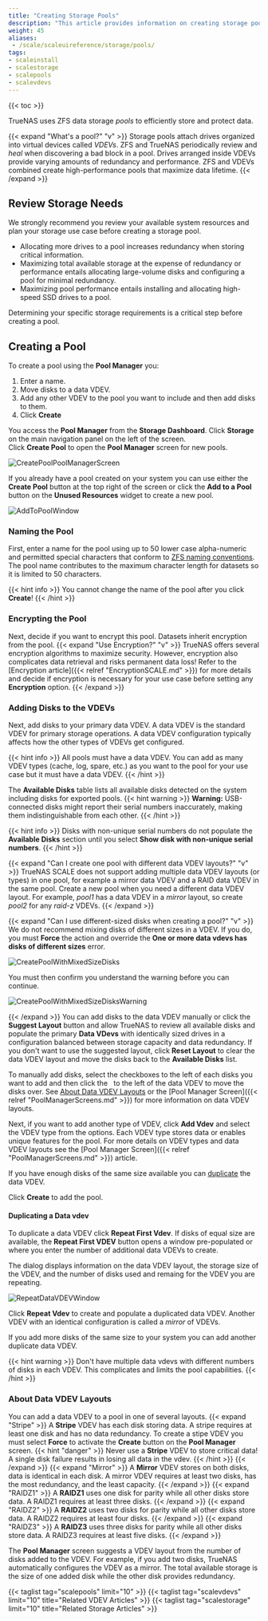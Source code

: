 ```yaml
---
title: "Creating Storage Pools"
description: "This article provides information on creating storage pools and using VDEV layout options in TrueNAS SCALE."
weight: 45
aliases:
 - /scale/scaleuireference/storage/pools/
tags:
- scaleinstall
- scalestorage
- scalepools
- scalevdevs
---
```


{{< toc >}}


TrueNAS uses ZFS data storage *pools* to efficiently store and protect data.

{{< expand "What's a pool?" "v" >}}
Storage pools attach drives organized into virtual devices called *VDEVs*.
ZFS and TrueNAS periodically review and *heal* when discovering a bad block in a pool.
Drives arranged inside VDEVs provide varying amounts of redundancy and performance.
ZFS and VDEVs combined create high-performance pools that maximize data lifetime.
{{< /expand >}}

## Review Storage Needs

We strongly recommend you review your available system resources and plan your storage use case before creating a storage pool.
* Allocating more drives to a pool increases redundancy when storing critical information.
* Maximizing total available storage at the expense of redundancy or performance entails allocating large-volume disks and configuring a pool for minimal redundancy.
* Maximizing pool performance entails installing and allocating high-speed SSD drives to a pool.

Determining your specific storage requirements is a critical step before creating a pool.

## Creating a Pool
To create a pool using the **Pool Manager** you:

1. Enter a name.
2. Move disks to a data VDEV.
3. Add any other VDEV to the pool you want to include and then add disks to them.
4. Click **Create**

You access the **Pool Manager** from the **Storage Dashboard**. 
Click **Storage** on the main navigation panel on the left of the screen.  
Click **Create Pool** to open the **Pool Manager** screen for new pools.

![CreatePoolPoolManagerScreen](/images/SCALE/22.12/CreatePoolPoolManagerScreen.png "Crete Pool Pool Manager")

If you already have a pool created on your system you can use either the **Create Pool** button at the top right of the screen or click the **Add to a Pool** button on the **Unused Resources** widget to create a new pool.

![AddToPoolWindow](/images/SCALE/22.12/AddToPoolWindow.png "Add To Pool") 

### Naming the Pool
First, enter a name for the pool using up to 50 lower case alpha-numeric and permitted special characters that conform to [ZFS naming conventions](https://docs.oracle.com/cd/E23824_01/html/821-1448/gbcpt.html). 
The pool name contributes to the maximum character length for datasets so it is limited to 50 characters. 

{{< hint info >}}
You cannot change the name of the pool after you click **Create**! 
{{< /hint >}}
### Encrypting the Pool
Next, decide if you want to encrypt this pool. Datasets inherit encryption from the pool.
{{< expand "Use Encryption?" "v" >}}
TrueNAS offers several encryption algorithms to maximize security.
However, encryption also complicates data retrieval and risks permanent data loss!
Refer to the [Encryption article]({{< relref "EncryptionSCALE.md" >}}) for more details and decide if encryption is necessary for your use case before setting any **Encryption** option.
{{< /expand >}}
### Adding Disks to the VDEVs
Next, add disks to your primary data VDEV. 
A data VDEV is the standard VDEV for primary storage operations.
A data VDEV configuration typically affects how the other types of VDEVs get configured.

{{< hint info >}}
All pools must have a data VDEV. 
You can add as many VDEV types (cache, log, spare, etc.) as you want to the pool for your use case but it must have a data VDEV. 
{{< /hint >}}

The **Available Disks** table lists all available disks detected on the system including disks for exported pools. 
{{< hint warning >}}
**Warning:** USB-connected disks might report their serial numbers inaccurately, making them indistinguishable from each other.
{{< /hint >}}

{{< hint info >}}
Disks with non-unique serial numbers do not populate the **Available Disks** section until you select **Show disk with non-unique serial numbers**.
{{< /hint >}}

{{< expand "Can I create one pool with different data VDEV layouts?" "v" >}}
TrueNAS SCALE does not support adding multiple data VDEV layouts (or types) in one pool, for example a mirror data VDEV and a RAID data VDEV in the same pool.
Create a new pool when you need a different data VDEV layout.
For example, *pool1* has a data VDEV in a *mirror* layout, so create *pool2* for any *raid-z* VDEVs.
{{< /expand >}}

{{< expand "Can I use different-sized disks when creating a pool?" "v" >}}
We do not recommend mixing disks of different sizes in a VDEV. If you do, you must **Force** the action and override the **One or more data vdevs has disks of different sizes** error. 

![CreatePoolWithMixedSizeDisks](/images/SCALE/22.12/CreatePoolWithMixedSizeDisks.png "Pool Create Force Option")

You must then confirm you understand the warning before you can continue.

![CreatePoolWithMixedSizeDisksWarning](/images/SCALE/22.12/CreatePoolWithMixedSizeDisksWarning.png "Pool Create Different Disk Size Warning")

{{< /expand >}}
You can add disks to the data VDEV manually or click the **Suggest Layout** button and allow TrueNAS to review all available disks and populate the primary **Data VDevs** with identically sized drives in a configuration balanced between storage capacity and data redundancy. 
If you don't want to use the suggested layout, click **Reset Layout** to clear the data VDEV layout and move the disks back to the **Available Disks** list. 

To manually add disks, select the checkboxes to the left of each disks you want to add and then click the <i class="fa fa-arrow-right" aria-hidden="true" title="Right Arrow"></i>&nbsp; to the left of the data VDEV to move the disks over. See [About Data VDEV Layouts](#about-data-vdev-layouts) or the [Pool Manager Screen]({{< relref "PoolManagerScreens.md" >}}) for more information on data VDEV layouts.

Next, if you want to add another type of VDEV, click **Add Vdev** and select the VDEV type from the options.
Each VDEV type stores data or enables unique features for the pool.
For more details on VDEV types and data VDEV layouts see the [Pool Manager Screen]({{< relref "PoolManagerScreens.md" >}}) article.

If you have enough disks of the same size available you can [duplicate](#duplicating-a-data-vdev) the data VDEV.

Click **Create** to add the pool.

#### Duplicating a Data vdev
To duplicate a data VDEV click **Repeat First Vdev**. 
If disks of equal size are available, the **Repeat First VDEV** button opens a window pre-populated or where you enter the number of additional data VDEVs to create. 

The dialog displays information on the data VDEV layout, the storage size of the VDEV, and the number of disks used and remaing for the VDEV you are repeating.

![RepeatDataVDEVWindow](/images/SCALE/22.12/RepeatDataVDEVWindow.png "Duplicating a Data VDev")

Click **Repeat Vdev** to create and populate a duplicated data VDEV. 
Another VDEV with an identical configuration is called a *mirror* of VDEVs.

If you add more disks of the same size to your system you can add another duplicate data VDEV. 

{{< hint warning >}}
Don't have multiple data vdevs with different numbers of disks in each VDEV.
This complicates and limits the pool capabilities.
{{< /hint >}}

### About Data VDEV Layouts
You can add a data VDEV to a pool in one of several layouts.
{{< expand "Stripe" >}}
A **Stripe** VDEV has each disk storing data. A stripe requires at least one disk and has no data redundancy.
To create a stipe VDEV you must select **Force** to activate the **Create** button on the **Pool Manager** screen.
{{< hint "danger" >}}
Never use a **Stripe** VDEV to store critical data!
A single disk failure results in losing all data in the vdev.
{{< /hint >}}
{{< /expand >}}
{{< expand "Mirror" >}}
A **Mirror** VDEV stores on both disks, data is identical in each disk.
A mirror VDEV requires at least two disks, has the most redundancy, and the least capacity.
{{< /expand >}}
{{< expand "RAIDZ1" >}}
A **RAIDZ1** uses one disk for parity while all other disks store data.
A RAIDZ1 requires at least three disks.
{{< /expand >}}
{{< expand "RAIDZ2" >}}
A **RAIDZ2** uses two disks for parity while all other disks store data.
A RAIDZ2 requires at least four disks.
{{< /expand >}}
{{< expand "RAIDZ3" >}}
A **RAIDZ3** uses three disks for parity while all other disks store data.
A RAIDZ3 requires at least five disks.
{{< /expand >}}

The **Pool Manager** screen suggests a VDEV layout from the number of disks added to the VDEV.
For example, if you add two disks, TrueNAS automatically configures the VDEV as a mirror. 
The total available storage is the size of one added disk while the other disk provides redundancy.

{{< taglist tag="scalepools" limit="10" >}}
{{< taglist tag="scalevdevs" limit="10" title="Related VDEV Articles" >}}
{{< taglist tag="scalestorage" limit="10" title="Related Storage Articles" >}}